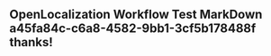 <properties
ms.topic="hero-topic"
ms.test1="hero-topic"
ms.test2="test"/>

## OpenLocalization Workflow Test MarkDown a45fa84c-c6a8-4582-9bb1-3cf5b178488f thanks!
